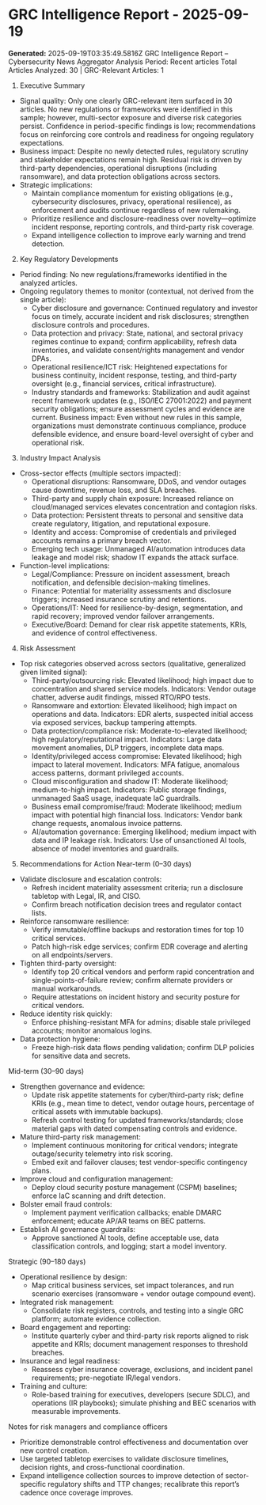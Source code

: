 # GRC Intelligence Report - 2025-09-19
**Generated:** 2025-09-19T03:35:49.5816Z
GRC Intelligence Report – Cybersecurity News Aggregator
Analysis Period: Recent articles
Total Articles Analyzed: 30 | GRC-Relevant Articles: 1

1) Executive Summary
- Signal quality: Only one clearly GRC-relevant item surfaced in 30 articles. No new regulations or frameworks were identified in this sample; however, multi-sector exposure and diverse risk categories persist. Confidence in period-specific findings is low; recommendations focus on reinforcing core controls and readiness for ongoing regulatory expectations.
- Business impact: Despite no newly detected rules, regulatory scrutiny and stakeholder expectations remain high. Residual risk is driven by third-party dependencies, operational disruptions (including ransomware), and data protection obligations across sectors.
- Strategic implications:
  - Maintain compliance momentum for existing obligations (e.g., cybersecurity disclosures, privacy, operational resilience), as enforcement and audits continue regardless of new rulemaking.
  - Prioritize resilience and disclosure-readiness over novelty—optimize incident response, reporting controls, and third-party risk coverage.
  - Expand intelligence collection to improve early warning and trend detection.

2) Key Regulatory Developments
- Period finding: No new regulations/frameworks identified in the analyzed articles.
- Ongoing regulatory themes to monitor (contextual, not derived from the single article):
  - Cyber disclosure and governance: Continued regulatory and investor focus on timely, accurate incident and risk disclosures; strengthen disclosure controls and procedures.
  - Data protection and privacy: State, national, and sectoral privacy regimes continue to expand; confirm applicability, refresh data inventories, and validate consent/rights management and vendor DPAs.
  - Operational resilience/ICT risk: Heightened expectations for business continuity, incident response, testing, and third-party oversight (e.g., financial services, critical infrastructure).
  - Industry standards and frameworks: Stabilization and audit against recent framework updates (e.g., ISO/IEC 27001:2022) and payment security obligations; ensure assessment cycles and evidence are current.
Business impact: Even without new rules in this sample, organizations must demonstrate continuous compliance, produce defensible evidence, and ensure board-level oversight of cyber and operational risk.

3) Industry Impact Analysis
- Cross-sector effects (multiple sectors impacted):
  - Operational disruptions: Ransomware, DDoS, and vendor outages cause downtime, revenue loss, and SLA breaches.
  - Third-party and supply chain exposure: Increased reliance on cloud/managed services elevates concentration and contagion risks.
  - Data protection: Persistent threats to personal and sensitive data create regulatory, litigation, and reputational exposure.
  - Identity and access: Compromise of credentials and privileged accounts remains a primary breach vector.
  - Emerging tech usage: Unmanaged AI/automation introduces data leakage and model risk; shadow IT expands the attack surface.
- Function-level implications:
  - Legal/Compliance: Pressure on incident assessment, breach notification, and defensible decision-making timelines.
  - Finance: Potential for materiality assessments and disclosure triggers; increased insurance scrutiny and retentions.
  - Operations/IT: Need for resilience-by-design, segmentation, and rapid recovery; improved vendor failover arrangements.
  - Executive/Board: Demand for clear risk appetite statements, KRIs, and evidence of control effectiveness.

4) Risk Assessment
- Top risk categories observed across sectors (qualitative, generalized given limited signal):
  - Third-party/outsourcing risk: Elevated likelihood; high impact due to concentration and shared service models. Indicators: Vendor outage chatter, adverse audit findings, missed RTO/RPO tests.
  - Ransomware and extortion: Elevated likelihood; high impact on operations and data. Indicators: EDR alerts, suspected initial access via exposed services, backup tampering attempts.
  - Data protection/compliance risk: Moderate-to-elevated likelihood; high regulatory/reputational impact. Indicators: Large data movement anomalies, DLP triggers, incomplete data maps.
  - Identity/privileged access compromise: Elevated likelihood; high impact to lateral movement. Indicators: MFA fatigue, anomalous access patterns, dormant privileged accounts.
  - Cloud misconfiguration and shadow IT: Moderate likelihood; medium-to-high impact. Indicators: Public storage findings, unmanaged SaaS usage, inadequate IaC guardrails.
  - Business email compromise/fraud: Moderate likelihood; medium impact with potential high financial loss. Indicators: Vendor bank change requests, anomalous invoice patterns.
  - AI/automation governance: Emerging likelihood; medium impact with data and IP leakage risk. Indicators: Use of unsanctioned AI tools, absence of model inventories and guardrails.

5) Recommendations for Action
Near-term (0–30 days)
- Validate disclosure and escalation controls:
  - Refresh incident materiality assessment criteria; run a disclosure tabletop with Legal, IR, and CISO.
  - Confirm breach notification decision trees and regulator contact lists.
- Reinforce ransomware resilience:
  - Verify immutable/offline backups and restoration times for top 10 critical services.
  - Patch high-risk edge services; confirm EDR coverage and alerting on all endpoints/servers.
- Tighten third-party oversight:
  - Identify top 20 critical vendors and perform rapid concentration and single-points-of-failure review; confirm alternate providers or manual workarounds.
  - Require attestations on incident history and security posture for critical vendors.
- Reduce identity risk quickly:
  - Enforce phishing-resistant MFA for admins; disable stale privileged accounts; monitor anomalous logins.
- Data protection hygiene:
  - Freeze high-risk data flows pending validation; confirm DLP policies for sensitive data and secrets.

Mid-term (30–90 days)
- Strengthen governance and evidence:
  - Update risk appetite statements for cyber/third-party risk; define KRIs (e.g., mean time to detect, vendor outage hours, percentage of critical assets with immutable backups).
  - Refresh control testing for updated frameworks/standards; close material gaps with dated compensating controls and evidence.
- Mature third-party risk management:
  - Implement continuous monitoring for critical vendors; integrate outage/security telemetry into risk scoring.
  - Embed exit and failover clauses; test vendor-specific contingency plans.
- Improve cloud and configuration management:
  - Deploy cloud security posture management (CSPM) baselines; enforce IaC scanning and drift detection.
- Bolster email fraud controls:
  - Implement payment verification callbacks; enable DMARC enforcement; educate AP/AR teams on BEC patterns.
- Establish AI governance guardrails:
  - Approve sanctioned AI tools, define acceptable use, data classification controls, and logging; start a model inventory.

Strategic (90–180 days)
- Operational resilience by design:
  - Map critical business services, set impact tolerances, and run scenario exercises (ransomware + vendor outage compound event).
- Integrated risk management:
  - Consolidate risk registers, controls, and testing into a single GRC platform; automate evidence collection.
- Board engagement and reporting:
  - Institute quarterly cyber and third-party risk reports aligned to risk appetite and KRIs; document management responses to threshold breaches.
- Insurance and legal readiness:
  - Reassess cyber insurance coverage, exclusions, and incident panel requirements; pre-negotiate IR/legal vendors.
- Training and culture:
  - Role-based training for executives, developers (secure SDLC), and operations (IR playbooks); simulate phishing and BEC scenarios with measurable improvements.

Notes for risk managers and compliance officers
- Prioritize demonstrable control effectiveness and documentation over new control creation.
- Use targeted tabletop exercises to validate disclosure timelines, decision rights, and cross-functional coordination.
- Expand intelligence collection sources to improve detection of sector-specific regulatory shifts and TTP changes; recalibrate this report’s cadence once coverage improves.
